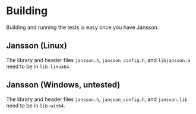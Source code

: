 # Building

Building and running the tests is easy once you have Jansson.

## Jansson (Linux)
The library and header files `jansson.h`, `jansson_config.h`, and `libjansson.a` need to be
in `lib-linux64`.

## Jansson (Windows, untested)
The library and header files `jansson.h`, `jansson_config.h`, and `jansson.lib` need to be
in `lib-win64`.
